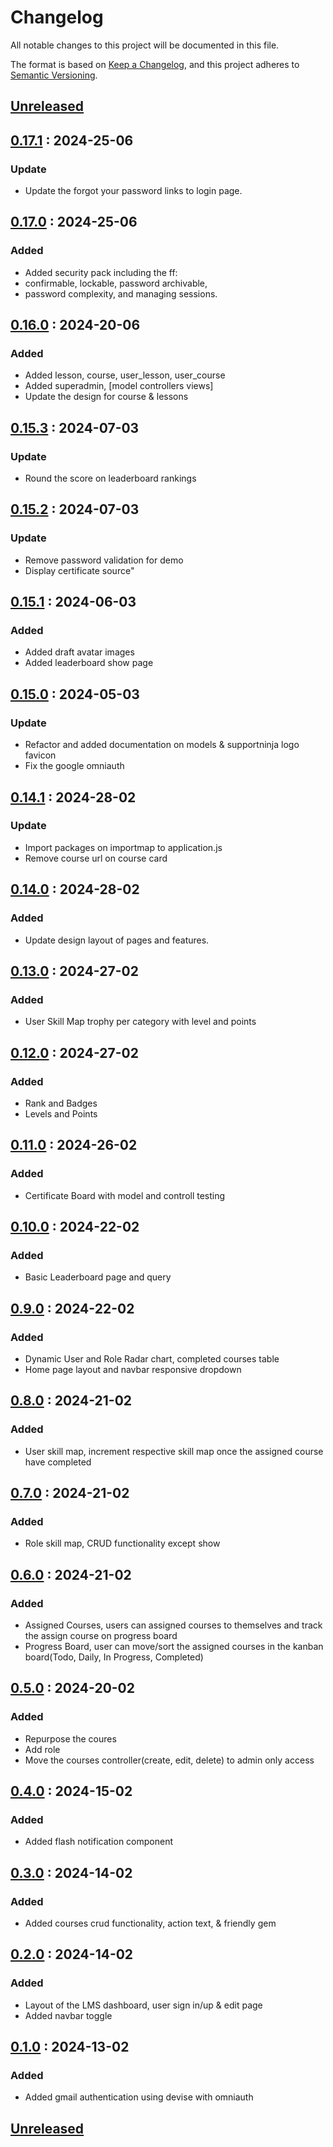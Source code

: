 # Changelog

All notable changes to this project will be documented in this file.

The format is based on [Keep a Changelog](https://keepachangelog.com),
and this project adheres to [Semantic Versioning](https://semver.org).

## [Unreleased]

## [0.17.1] : 2024-25-06

### Update

- Update the forgot your password links to login page.

## [0.17.0] : 2024-25-06

### Added

- Added security pack including the ff:
- confirmable, lockable, password archivable,
- password complexity, and managing sessions.

## [0.16.0] : 2024-20-06

### Added

- Added lesson, course, user_lesson, user_course
- Added superadmin, [model controllers views]
- Update the design for course & lessons

## [0.15.3] : 2024-07-03

### Update

- Round the score on leaderboard rankings

## [0.15.2] : 2024-07-03

### Update

- Remove password validation for demo
- Display certificate source"

## [0.15.1] : 2024-06-03

### Added

- Added draft avatar images
- Added leaderboard show page

## [0.15.0] : 2024-05-03

### Update

- Refactor and added documentation on models & supportninja logo favicon
- Fix the google omniauth

## [0.14.1] : 2024-28-02

### Update

- Import packages on importmap to application.js
- Remove course url on course card

## [0.14.0] : 2024-28-02

### Added

- Update design layout of pages and features.

## [0.13.0] : 2024-27-02

### Added

- User Skill Map trophy per category with level and points


## [0.12.0] : 2024-27-02

### Added

- Rank and Badges
- Levels and Points


## [0.11.0] : 2024-26-02

### Added

- Certificate Board with model and controll testing

## [0.10.0] : 2024-22-02

### Added

- Basic Leaderboard page and query

## [0.9.0] : 2024-22-02

### Added

- Dynamic User and Role Radar chart, completed courses table
- Home page layout and navbar responsive dropdown

## [0.8.0] : 2024-21-02

### Added

- User skill map, increment respective skill map once the assigned course have completed

## [0.7.0] : 2024-21-02

### Added

- Role skill map, CRUD functionality except show

## [0.6.0] : 2024-21-02

### Added

- Assigned Courses, users can assigned courses to themselves and track the assign course on progress board
- Progress Board, user can move/sort the assigned courses in the kanban board(Todo, Daily, In Progress, Completed)

## [0.5.0] : 2024-20-02

### Added

- Repurpose the coures
- Add role
- Move the courses controller(create, edit, delete) to admin only access

## [0.4.0] : 2024-15-02

### Added

- Added flash notification component

## [0.3.0] : 2024-14-02

### Added

- Added courses crud functionality, action text, & friendly gem


## [0.2.0] : 2024-14-02

### Added

- Layout of the LMS dashboard, user sign in/up & edit page
- Added navbar toggle

## [0.1.0] : 2024-13-02

### Added

- Added gmail authentication using devise with omniauth


## [Unreleased]
[unreleased]: https://github.com/danrayfr/unified/branch/development#diff
[0.17.1]: https://github.com/ninjadanray/Ninja-Board/pull/22
[0.17.0]: https://github.com/ninjadanray/Ninja-Board/pull/21
[0.16.0]: https://github.com/ninjadanray/Ninja-Board/pull/20
[0.15.3]: https://github.com/ninjadanray/Ninja-Board/pull/19
[0.15.2]: https://github.com/ninjadanray/Ninja-Board/pull/18
[0.15.1]: https://github.com/ninjadanray/Ninja-Board/pull/17
[0.15.0]: https://github.com/ninjadanray/Ninja-Board/pull/16
[0.14.1]: https://github.com/ninjadanray/Ninja-Board/pull/15
[0.14.0]: https://github.com/ninjadanray/Ninja-Board/pull/14
[0.13.0]: https://github.com/ninjadanray/Ninja-Board/pull/13
[0.12.0]: https://github.com/ninjadanray/Ninja-Board/pull/12
[0.11.0]: https://github.com/ninjadanray/Ninja-Board/pull/11
[0.10.0]: https://github.com/ninjadanray/Ninja-Board/pull/10
[0.9.0]: https://github.com/ninjadanray/Ninja-Board/pull/9
[0.8.0]: https://github.com/ninjadanray/Ninja-Board/pull/8
[0.7.0]: https://github.com/ninjadanray/Ninja-Board/pull/7
[0.6.0]: https://github.com/ninjadanray/Ninja-Board/pull/6
[0.5.0]: https://github.com/ninjadanray/Ninja-Board/pull/5
[0.4.0]: https://github.com/danrayfr/Ninja-Board/pull/4
[0.3.0]: https://github.com/danrayfr/Ninja-Board/pull/3
[0.2.0]: https://github.com/danrayfr/Ninja-Board/pull/2
[0.1.0]: https://github.com/danrayfr/Ninja-Board/pull/1
